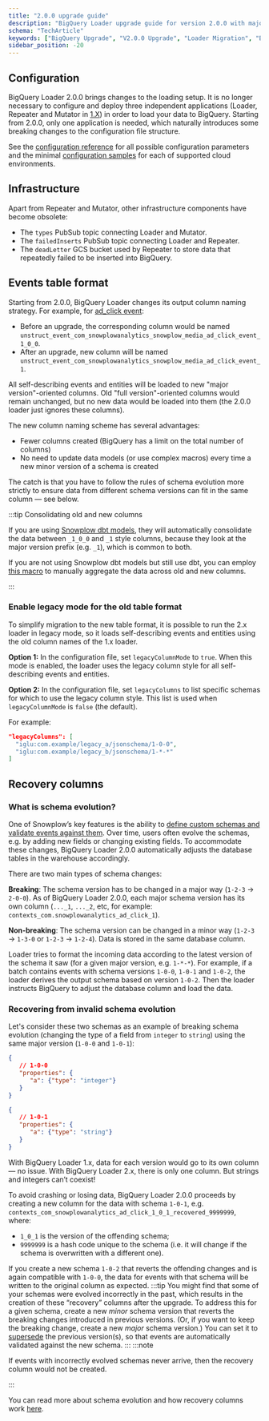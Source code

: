 ```yaml
---
title: "2.0.0 upgrade guide"
description: "BigQuery Loader upgrade guide for version 2.0.0 with major behavioral data loading enhancements."
schema: "TechArticle"
keywords: ["BigQuery Upgrade", "V2.0.0 Upgrade", "Loader Migration", "BigQuery Migration", "Version Upgrade", "Breaking Changes"]
sidebar_position: -20
---
```


## Configuration

BigQuery Loader 2.0.0 brings changes to the loading setup. It is no longer necessary to configure and deploy three independent applications (Loader, Repeater and Mutator in [1.X](/docs/api-reference/loaders-storage-targets/bigquery-loader/previous-versions/bigquery-loader-1.x/index.md)) in order to load your data to BigQuery.
Starting from 2.0.0, only one application is needed, which naturally introduces some breaking changes to the configuration file structure.

See the [configuration reference](/docs/api-reference/loaders-storage-targets/bigquery-loader/configuration-reference/index.md) for all possible configuration parameters
and the minimal [configuration samples](https://github.com/snowplow-incubator/snowplow-bigquery-loader/blob/v2/config) for each of supported cloud environments.

## Infrastructure

Apart from Repeater and Mutator, other infrastructure components have become obsolete:
* The `types` PubSub topic connecting Loader and Mutator.
* The `failedInserts` PubSub topic connecting Loader and Repeater.
* The `deadLetter` GCS bucket used by Repeater to store data that repeatedly failed to be inserted into BigQuery.

## Events table format

Starting from 2.0.0, BigQuery Loader changes its output column naming strategy. For example, for [ad_click event](https://github.com/snowplow/iglu-central/blob/master/schemas/com.snowplowanalytics.snowplow.media/ad_click_event/jsonschema/1-0-0):

* Before an upgrade, the corresponding column would be named `unstruct_event_com_snowplowanalytics_snowplow_media_ad_click_event_1_0_0`.
* After an upgrade, new column will be named `unstruct_event_com_snowplowanalytics_snowplow_media_ad_click_event_1`.

All self-describing events and entities will be loaded to new "major version"-oriented columns. Old "full version"-oriented columns would remain unchanged, but no new data would be loaded into them (the 2.0.0 loader just ignores these columns).

The new column naming scheme has several advantages:
* Fewer columns created (BigQuery has a limit on the total number of columns)
* No need to update data models (or use complex macros) every time a new minor version of a schema is created

The catch is that you have to follow the rules of schema evolution more strictly to ensure data from different schema versions can fit in the same column — see below.

:::tip Consolidating old and new columns

If you are using [Snowplow dbt models](/docs/modeling-your-data/modeling-your-data-with-dbt/dbt-models/index.md), they will automatically consolidate the data between `_1_0_0` and `_1` style columns, because they look at the major version prefix (e.g. `_1`), which is common to both.

If you are not using Snowplow dbt models but still use dbt, you can employ [this macro](https://github.com/snowplow/dbt-snowplow-utils#combine_column_versions-source) to manually aggregate the data across old and new columns.

:::

### Enable legacy mode for the old table format

To simplify migration to the new table format, it is possible to run the 2.x loader in legacy mode, so it loads self-describing events and entities using the old column names of the 1.x loader.

**Option 1:** In the configuration file, set `legacyColumnMode` to `true`. When this mode is enabled, the loader uses the legacy column style for all self-describing events and entities.

**Option 2:** In the configuration file, set `legacyColumns` to list specific schemas for which to use the legacy column style.  This list is used when `legacyColumnMode` is `false` (the default).

For example:

```json
"legacyColumns": [
  "iglu:com.example/legacy_a/jsonschema/1-0-0",
  "iglu:com.example/legacy_b/jsonschema/1-*-*"
]
```

## Recovery columns

### What is schema evolution?

One of Snowplow’s key features is the ability to [define custom schemas and validate events against them](/docs/fundamentals/schemas/index.md). Over time, users often evolve the schemas, e.g. by adding new fields or changing existing fields. To accommodate these changes, BigQuery Loader 2.0.0 automatically adjusts the database tables in the warehouse accordingly.

There are two main types of schema changes:

**Breaking**: The schema version has to be changed in a major way (`1-2-3` → `2-0-0`). As of BigQuery Loader 2.0.0, each major schema version has its own column (`..._1`, `..._2`, etc, for example: `contexts_com.snowplowanalytics_ad_click_1`).

**Non-breaking**: The schema version can be changed in a minor way (`1-2-3` → `1-3-0` or `1-2-3` → `1-2-4`). Data is stored in the same database column.

Loader tries to format the incoming data according to the latest version of the schema it saw (for a given major version, e.g. `1-*-*`). For example, if a batch contains events with schema versions `1-0-0`, `1-0-1` and `1-0-2`, the loader derives the output schema based on version `1-0-2`. Then the loader instructs BigQuery to adjust the database column and load the data.

### Recovering from invalid schema evolution

Let's consider these two schemas as an example of breaking schema evolution (changing the type of a field from `integer` to `string`) using the same major version (`1-0-0` and `1-0-1`):

```json
{
   // 1-0-0
   "properties": {
      "a": {"type": "integer"}
   }
}
```

```json
{
   // 1-0-1
   "properties": {
      "a": {"type": "string"}
   }
}
```

With BigQuery Loader 1.x, data for each version would go to its own column — no issue. With BigQuery Loader 2.x, there is only one column. But strings and integers can’t coexist!

To avoid crashing or losing data, BigQuery Loader 2.0.0 proceeds by creating a new column for the data with schema `1-0-1`, e.g. `contexts_com_snowplowanalytics_ad_click_1_0_1_recovered_9999999`, where:
  - `1_0_1` is the version of the offending schema;
  - `9999999` is a hash code unique to the schema (i.e. it will change if the schema is overwritten with a different one).

If you create a new schema `1-0-2` that reverts the offending changes and is again compatible with `1-0-0`, the data for events with that schema will be written to the original column as expected.
:::tip
You might find that some of your schemas were evolved incorrectly in the past, which results in the creation of these “recovery” columns after the upgrade. To address this for a given schema, create a new _minor_ schema version that reverts the breaking changes introduced in previous versions. (Or, if you want to keep the breaking change, create a new _major_ schema version.) You can set it to [supersede](/docs/data-product-studio/data-structures/version-amend/index.md#marking-the-schema-as-superseded) the previous version(s), so that events are automatically validated against the new schema.
:::
:::note

If events with incorrectly evolved schemas never arrive, then the recovery column would not be created.

:::

You can read more about schema evolution and how recovery columns work [here](/docs/destinations/warehouses-lakes/schemas-in-warehouse/index.md?warehouse=bigquery#versioning).
